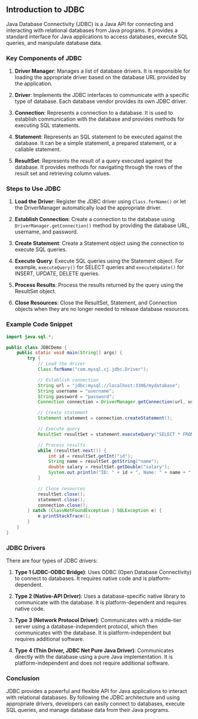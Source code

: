

## Introduction to JDBC

Java Database Connectivity (JDBC) is a Java API for connecting and interacting with relational databases from Java programs. It provides a standard interface for Java applications to access databases, execute SQL queries, and manipulate database data.

### Key Components of JDBC

1. **Driver Manager**: Manages a list of database drivers. It is responsible for loading the appropriate driver based on the database URL provided by the application.

2. **Driver**: Implements the JDBC interfaces to communicate with a specific type of database. Each database vendor provides its own JDBC driver.

3. **Connection**: Represents a connection to a database. It is used to establish communication with the database and provides methods for executing SQL statements.

4. **Statement**: Represents an SQL statement to be executed against the database. It can be a simple statement, a prepared statement, or a callable statement.

5. **ResultSet**: Represents the result of a query executed against the database. It provides methods for navigating through the rows of the result set and retrieving column values.

### Steps to Use JDBC

1. **Load the Driver**: Register the JDBC driver using `Class.forName()` or let the DriverManager automatically load the appropriate driver.

2. **Establish Connection**: Create a connection to the database using `DriverManager.getConnection()` method by providing the database URL, username, and password.

3. **Create Statement**: Create a Statement object using the connection to execute SQL queries.

4. **Execute Query**: Execute SQL queries using the Statement object. For example, `executeQuery()` for SELECT queries and `executeUpdate()` for INSERT, UPDATE, DELETE queries.

5. **Process Results**: Process the results returned by the query using the ResultSet object.

6. **Close Resources**: Close the ResultSet, Statement, and Connection objects when they are no longer needed to release database resources.

### Example Code Snippet

```java
import java.sql.*;

public class JDBCDemo {
    public static void main(String[] args) {
        try {
            // Load the driver
            Class.forName("com.mysql.cj.jdbc.Driver");

            // Establish connection
            String url = "jdbc:mysql://localhost:3306/mydatabase";
            String username = "username";
            String password = "password";
            Connection connection = DriverManager.getConnection(url, username, password);

            // Create statement
            Statement statement = connection.createStatement();

            // Execute query
            ResultSet resultSet = statement.executeQuery("SELECT * FROM employees");

            // Process results
            while (resultSet.next()) {
                int id = resultSet.getInt("id");
                String name = resultSet.getString("name");
                double salary = resultSet.getDouble("salary");
                System.out.println("ID: " + id + ", Name: " + name + ", Salary: " + salary);
            }

            // Close resources
            resultSet.close();
            statement.close();
            connection.close();
        } catch (ClassNotFoundException | SQLException e) {
            e.printStackTrace();
        }
    }
}
```

### JDBC Drivers

There are four types of JDBC drivers:

1. **Type 1 (JDBC-ODBC Bridge)**: Uses ODBC (Open Database Connectivity) to connect to databases. It requires native code and is platform-dependent.

2. **Type 2 (Native-API Driver)**: Uses a database-specific native library to communicate with the database. It is platform-dependent and requires native code.

3. **Type 3 (Network Protocol Driver)**: Communicates with a middle-tier server using a database-independent protocol, which then communicates with the database. It is platform-independent but requires additional software.

4. **Type 4 (Thin Driver, JDBC Net Pure Java Driver)**: Communicates directly with the database using a pure Java implementation. It is platform-independent and does not require additional software.

### Conclusion

JDBC provides a powerful and flexible API for Java applications to interact with relational databases. By following the JDBC architecture and using appropriate drivers, developers can easily connect to databases, execute SQL queries, and manage database data from their Java programs.